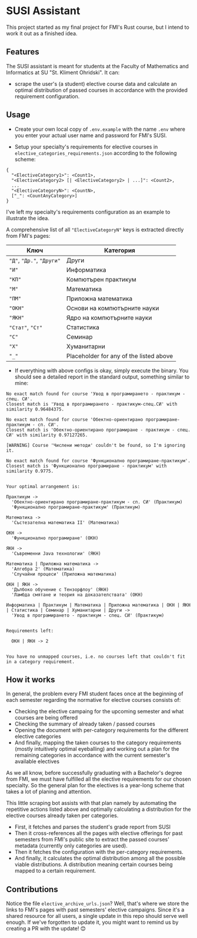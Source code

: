 # SUSI Assistant

This project started as my final project for FMI's Rust course, but I intend to work it out as a finished idea.

## Features
The SUSI assistant is meant for students at the Faculty of Mathematics and Informatics at SU "St. Kliment Ohridski". It can:
- scrape the user's (a student) elective course data and calculate an optimal distribution of passed courses in accordance with the provided requirement configuration.

## Usage

- Create your own local copy of `.env.example` with the name `.env` where you enter your actual user name and password for FMI's SUSI.

- Setup your specialty's requirements for elective courses in `elective_categories_requirements.json` according to the following scheme:
```
{
  "<ElectiveCategory1>": <Count1>,
  "<ElectiveCategory2> [| <ElectiveCategory2> | ...]": <Count2>,
  ...
  "<ElectiveCategoryN>": <CountN>,
  ["_": <CountAnyCategory>] 
}
```
I've left my specialty's requirements configuration as an example to illustrate the idea.

A comprehensive list of all `"ElectiveCategoryN"` keys is extracted directly from FMI's pages:

| Ключ                      | Категория                               |
|---------------------------|-----------------------------------------|
| `"Д"`, `"Др."`, `"Други"` | Други                                   |
| `"И"`                     | Информатика                             |
| `"КП"`                    | Компютърен практикум                    |
| `"М"`                     | Математика                              |
| `"ПМ"`                    | Приложна математика                     |
| `"ОКН"`                   | Основи на компютърните науки            |
| `"ЯКН"`                   | Ядро на компютърните науки              |
| `"Стат"`, `"Ст"`          | Статистика                              |
| `"С"`                     | Семинар                                 |
| `"Х"`                     | Хуманитарни                             |
| `"_"`                     | Placeholder for any of the listed above |

- If everything with above configs is okay, simply execute the binary. You should see a detailed report in the standard output, something similar to mine:
```
No exact match found for course 'Увод в програмирането - практикум - спец. СИ'.
Closest match is 'Увод в програмирането - практикум-спец.СИ' with similarity 0.96484375.

No exact match found for course 'Обектно-ориентирано програмиране-практикум - сп. СИ'.
Closest match is 'Обектно-ориентирано програмиране - практикум - спец. СИ' with similarity 0.97127265.

[WARNING] Course 'Числени методи' couldn't be found, so I'm ignoring it.

No exact match found for course 'Функционално програмиране-практикум'.
Closest match is 'Функционално програмиране - практикум' with similarity 0.9775.


Your optimal arrangement is:

Практикум ->
  'Обектно-ориентирано програмиране-практикум - сп. СИ' (Практикум)
  'Функционално програмиране-практикум' (Практикум)

Математика ->
  'Състезателна математика II' (Математика)

ОКН ->
  'Функционално програмиране' (ОКН)

ЯКН ->
  'Съвременни Java технологии' (ЯКН)

Математика | Приложна математика ->
  'Алгебра 2' (Математика)
  'Случайни процеси' (Приложна математика)

ОКН | ЯКН ->
  'Дълбоко обучение с Тензорфлоу' (ЯКН)
  'Ламбда смятане и теория на доказателствата' (ОКН)

Информатика | Практикум | Математика | Приложна математика | ОКН | ЯКН | Статистика | Семинар | Хуманитарни | Други ->
  'Увод в програмирането - практикум - спец. СИ' (Практикум)


Requirements left:

  ОКН | ЯКН -> 2


You have no unmapped courses, i.e. no courses left that couldn't fit in a category requirement.
```

## How it works
In general, the problem every FMI student faces once at the beginning of each semester regarding the normative for elective courses consists of: 
- Checking the elective campaing for the upcoming semester and what courses are being offered
- Checking the summary of already taken / passed courses
- Opening the document with per-category requirements for the different elective categories
- And finally, mapping the taken courses to the category requirements (mostly intuitively optimal eyeballing) and working out a plan for the remaining categories in accordance with the current semester's available electives

As we all know, before successfully graduating with a Bachelor's degree from FMI, we must have fulfilled all the elective requirements for our chosen specialty. So the general plan for the electives is a year-long scheme that takes a lot of planing and attention.

This little scraping bot assists with that plan namely by automating the repetitive actions listed above and optimally calculating a distribution for the elective courses already taken per categories.

- First, it fetches and parses the student's grade report from SUSI
- Then it cross-references all the pages with elective offerings for past semesters from FMI's public site to extract the passed courses' metadata (currently only categories are used).
- Then it fetches the configuration with the per-category requirements.
- And finally, it calculates the optimal distribution among all the possible viable distributions. A distribution meaning certain courses being mapped to a certain requirement.

## Contributions

Notice the file `elective_archive_urls.json`? Well, that's where we store the links to FMI's pages with past semesters' elective campaigns. Since it's a shared resource for all users, a single update in this repo should serve well enough. If we've forgotten to update it, you might want to remind us by creating a PR with the update! 😊
